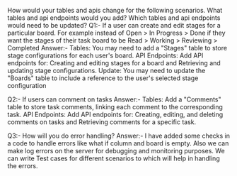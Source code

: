 How would your tables and apis change for the following scenarios. What tables and api endpoints would you add? Which tables and api endpoints would need to be updated?
Q1:- If a user can create and edit stages for a particular board. For example instead of Open > In Progress > Done if they want the stages of their task board to be Read > Working > Reviewing > Completed
Answer:- Tables: You may need to add a "Stages" table to store stage configurations for each user's board.
         API Endpoints: Add API endpoints for: Creating and editing stages for a board and Retrieving and updating stage configurations.
         Update: You may need to update the "Boards" table to include a reference to the user's selected stage configuration
   
Q2:- If users can comment on tasks
Answer:- Tables: Add a "Comments" table to store task comments, linking each comment to the corresponding task.
         API Endpoints: Add API endpoints for: Creating, editing, and deleting comments on tasks and Retrieving comments for a specific task.

Q3:- How will you do error handling?
Answer:- I have added some checks in a code to handle errors like what if column and board is empty.
         Also we can make log errors on the server for debugging and monitoring purposes.
         We can write Test cases for different scenarios to which will help in handling the errors.
